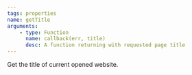 ```yaml
---
tags: properties
name: getTitle
arguments:
    - type: Function
      name: callback(err, title)
      desc: A function returning with requested page title
---
```


Get the title of current opened website.